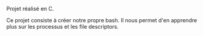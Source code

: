 Projet réalisé en C.

Ce projet consiste à créer notre propre bash.
Il nous permet d'en apprendre plus sur les processus et les file descriptors.
